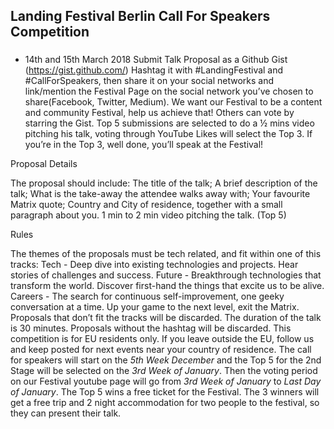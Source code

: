 ## Landing Festival Berlin Call For Speakers Competition

###
 - 14th and 15th March 2018
Submit Talk Proposal as a Github Gist (https://gist.github.com/)
Hashtag it with #LandingFestival and #CallForSpeakers, then share it on your social networks and link/mention the Festival Page on the social network you’ve chosen to share(Facebook, Twitter, Medium). We want our Festival to be a content and community Festival, help us achieve that!
Others can vote by starring the Gist.
Top 5 submissions are selected to do a ½ mins video pitching his talk, voting through YouTube Likes will select the Top 3.
If you’re in the Top 3, well done, you’ll speak at the Festival!

Proposal Details

The proposal should include:
The title of the talk;
A brief description of the talk;
What is the take-away the attendee walks away with;
Your favourite Matrix quote;
Country and City of residence, together with a small paragraph about you.
1 min to 2 min video pitching the talk. (Top 5)
	
Rules

The themes of the proposals must be tech related, and fit within one of this tracks:
Tech - Deep dive into existing technologies and projects. Hear stories of challenges and success.
Future - Breakthrough technologies that transform the world. Discover first-hand the things that excite us to be alive.
Careers - The search for continuous self-improvement, one geeky conversation at a time. Up your game to the next level, exit the Matrix.
Proposals that don’t fit the tracks will be discarded.
The duration of the talk is 30 minutes.
Proposals without the hashtag will be discarded.
This competition is for EU residents only. If you leave outside the EU, follow us and keep posted for next events near your country of residence.
The call for speakers will start on the *5th Week December* and the Top 5 for the 2nd Stage will be selected on the *3rd Week of January*.
Then the voting period on our Festival youtube page will go from *3rd Week of January* to *Last Day of January*.
The Top 5 wins a free ticket for the Festival.
The 3 winners will get a free trip and 2 night accommodation for two people to the festival, so they can present their talk.
